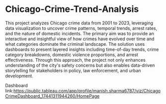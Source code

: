 # Chicago-Crime-Trend-Analysis
This project analyzes Chicago crime data from 2001 to 2023, leveraging data visualization to uncover crime patterns, temporal trends, arrest rates, and the nature of domestic incidents. The primary aim was to provide an interactive and insightful view of how crimes have evolved over time and what categories dominate the criminal landscape. The solution uses dashboards to present layered insights including time-of-day trends, crime category breakdowns, domestic violence proportions, and arrest effectiveness. Through this approach, the project not only enhances understanding of the city's safety concerns but also enables data-driven storytelling for stakeholders in policy, law enforcement, and urban development.

Dashboard link:https://public.tableau.com/app/profile/manish.sharma6787/viz/ChicagoCrimeDashboard_17441311944260/HomePage
